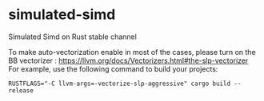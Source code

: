 # simulated-simd
Simulated Simd on Rust stable channel

To make auto-vectorization enable in most of the cases, please turn on the BB vectorizer : https://llvm.org/docs/Vectorizers.html#the-slp-vectorizer
For example, use the following command to build your projects:
        
    RUSTFLAGS="-C llvm-args=-vectorize-slp-aggressive" cargo build --release
            
